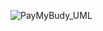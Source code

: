 ![PayMyBudy_UML](https://user-images.githubusercontent.com/29457062/122429614-30c08e80-cf93-11eb-8f20-5021e568b572.png)
